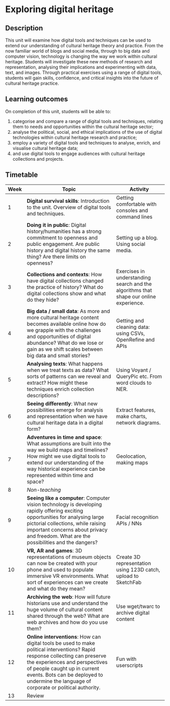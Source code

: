 # Exploring digital heritage

## Description
This unit will examine how digital tools and techniques can be used to extend our understanding of cultural heritage theory and practice. From the now familiar world of blogs and social media, through to big data and computer vision, technology is changing the way we work within cultural heritage. Students will investigate these new methods of research and representation, analysing their implications and experimenting with data, text, and images. Through practical exercises using a range of digital tools, students will gain skills, confidence, and critical insights into the future of cultural heritage practice. 

## Learning outcomes

On completion of this unit, students will be able to:

1. categorise and compare a range of digital tools and techniques, relating them to needs and opportunities within the cultural heritage sector;
2. analyse the political, social, and ethical implications of the use of digital technologies within cultural heritage research and practice;
3. employ a variety of digital tools and techniques to analyse, enrich, and visualise cultural heritage data;
4. and use digital tools to engage audiences with cultural heritage collections and projects.

## Timetable

| Week  | Topic | Activity |
| ----- | ----- | ----- |
| 1  | **Digital survival skills**: Introduction to the unit. Overview of digital tools and techniques. | Getting comfortable with consoles and command lines |
| 2 | **Doing it in public**: Digital history/humanities has a strong commitment to openness and public engagement. Are public history and digital history the same thing? Are there limits on openness?  | Setting up a blog. Using social media. |
| 3 | **Collections and contexts**: How have digital collections changed the practice of history? What do digital collections show and what do they hide? | Exercises in understanding search and the algorithms that shape our online experience. |
| 4  | **Big data / small data**: As more and more cultural heritage content becomes available online how do we grapple with the challenges and opportunities of digital abundance? What do we lose or gain as we shift scales between big data and small stories? | Getting and cleaning data: using CSVs, OpenRefine and APIs |
| 5  | **Analysing texts**: What happens when we treat texts as data? What sorts of patterns can we reveal and extract? How might these techniques enrich collection descriptions? | Using Voyant / QueryPic etc. From word clouds to NER. |
| 6  | **Seeing differently**: What new possibilities emerge for analysis and representation when we have cultural heritage data in a digital form?  | Extract features, make charts, network diagrams. |
| 7  | **Adventures in time and space**: What assumptions are built into the way we build maps and timelines? How might we use digital tools to extend our understanding of the way historical experience can be represented within time and space? | Geolocation, making maps |
| 8  | *Non-teaching*  |  |
| 9  | **Seeing like a computer**: Computer vision technology is developing rapidly offering exciting opportunities for analysing large pictorial collections, while raising important concerns about privacy and freedom. What are the possibilities and the dangers? | Facial recognition APIs / NNs |
| 10  | **VR, AR and games**: 3D representations of museum objects can now be created with your phone and used to populate immersive VR environments. What sort of experiences can we create and what do they mean? | Create 3D representation using 123D catch, upload to SketchFab |
| 11  | **Archiving the web**: How will future historians use and understand the huge volume of cultural content shared through the web? What are web archives and how do you use them?  | Use wget/twarc to archive digital content |
| 12  | **Online interventions**: How can digital tools be used to make political interventions? Rapid response collecting can preserve the experiences and perspectives of people caught up in current events. Bots can be deployed to undermine the language of corporate or political authority. | Fun with userscripts |
| 13  | Review |  |
